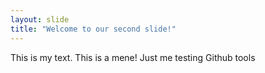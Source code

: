 ```yaml
---
layout: slide
title: "Welcome to our second slide!"
---
```

This is my text. This is a mene!
Just me testing Github tools
